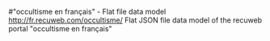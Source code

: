 #"occultisme en français" - Flat file data model
http://fr.recuweb.com/occultisme/
Flat JSON file data model of the recuweb portal "occultisme en français"
